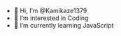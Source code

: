 - 👋 Hi, I’m @Kamikaze1379
- 👀 I’m interested in Coding
- 🌱 I’m currently learning JavaScript


<!---
Kamikaze1379/Kamikaze1379 is a ✨ special ✨ repository because its `README.md` (this file) appears on your GitHub profile.
You can click the Preview link to take a look at your changes.
--->
